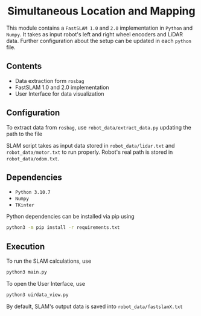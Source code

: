 <h1 align="center">Simultaneous Location and Mapping</h1>

This module contains a `FastSLAM 1.0` and `2.0` implementation in `Python` and `Numpy`.
It takes as input robot's left and right wheel encoders and LiDAR data. Further configuration
about the setup can be updated in each `python` file.

## Contents

- Data extraction form `rosbag`
- FastSLAM 1.0 and 2.0 implementation
- User Interface for data visualization

## Configuration

To extract data from `rosbag`, use `robot_data/extract_data.py` updating the path to the file

SLAM script takes as input data stored in `robot_data/lidar.txt` and `robot_data/motor.txt` to
run properly. Robot's real path is stored in `robot_data/odom.txt`.

## Dependencies

- `Python 3.10.7`
- `Numpy`
- `TKinter`

Python dependencies can be installed via pip using

```bash
python3 -m pip install -r requirements.txt
```

## Execution

To run the SLAM calculations, use

```bash
python3 main.py
```

To open the User Interface, use

```bash
python3 ui/data_view.py
```

By default, SLAM's output data is saved into `robot_data/fastslamX.txt`

